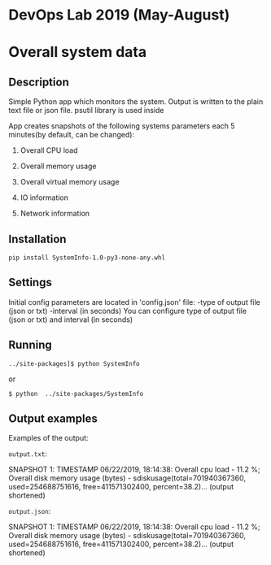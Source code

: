 # DevOps Lab 2019 (May-August)
# Overall system data

## Description

Simple Python app which monitors the system. Output is written to the plain text file or json file.
psutil library is used inside

App creates snapshots of the following systems parameters each 5 minutes(by default, can be changed): 

1) Overall CPU load 

2) Overall memory usage 

3) Overall virtual memory usage 

4) IO information 

5) Network information 

## Installation

`pip install SystemInfo-1.0-py3-none-any.whl`

## Settings

Initial config parameters are located in 'config.json' file: -type of output file (json or txt)
                                                             -interval (in seconds) 
You can configure type of output file (json or txt) and interval (in seconds) 

## Running

`../site-packages]$ python SystemInfo`

or

`$ python  ../site-packages/SystemInfo`

## Output examples

Examples of the output:

`output.txt`:

SNAPSHOT 1: TIMESTAMP 06/22/2019, 18:14:38: Overall cpu load - 11.2 %; 
 Overall disk memory usage (bytes) - sdiskusage(total=701940367360, used=254688751616, 
 free=411571302400, percent=38.2)... (output shortened)


`output.json`:

SNAPSHOT 1: TIMESTAMP 06/22/2019, 18:14:38: Overall cpu load - 11.2 %; 
 Overall disk memory usage (bytes) - sdiskusage(total=701940367360, used=254688751616, 
 free=411571302400, percent=38.2)... (output shortened)
 


